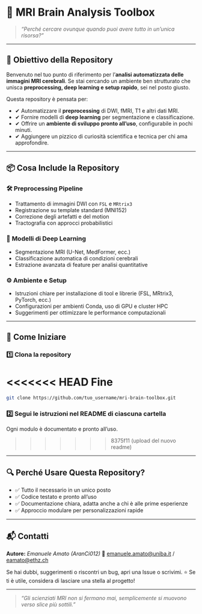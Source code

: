 # 🧠 MRI Brain Analysis Toolbox

> *“Perché cercare ovunque quando puoi avere tutto in un’unica risorsa?”*

---

## 🎯 Obiettivo della Repository

Benvenuto nel tuo punto di riferimento per l’**analisi automatizzata delle immagini MRI cerebrali**.
Se stai cercando un ambiente ben strutturato che unisca **preprocessing, deep learning e setup rapido**, sei nel posto giusto.

Questa repository è pensata per:

* ✔ Automatizzare il **preprocessing** di DWI, fMRI, T1 e altri dati MRI.
* ✔ Fornire modelli di **deep learning** per segmentazione e classificazione.
* ✔ Offrire un **ambiente di sviluppo pronto all’uso**, configurabile in pochi minuti.
* ✔ Aggiungere un pizzico di curiosità scientifica e tecnica per chi ama approfondire.

---

## 📦 Cosa Include la Repository

### 🛠️ **Preprocessing Pipeline**

* Trattamento di immagini DWI con `FSL` e `MRtrix3`
* Registrazione su template standard (MNI152)
* Correzione degli artefatti e del motion
* Tractografia con approcci probabilistici

### 🧠 **Modelli di Deep Learning**

* Segmentazione MRI (U-Net, MedFormer, ecc.)
* Classificazione automatica di condizioni cerebrali
* Estrazione avanzata di feature per analisi quantitative

### ⚙️ **Ambiente e Setup**

* Istruzioni chiare per installazione di tool e librerie (FSL, MRtrix3, PyTorch, ecc.)
* Configurazioni per ambienti Conda, uso di GPU e cluster HPC
* Suggerimenti per ottimizzare le performance computazionali

---

## 🚀 Come Iniziare

### 1️⃣ Clona la repository

<<<<<<< HEAD
Fine
=======
```bash
git clone https://github.com/tuo_username/mri-brain-toolbox.git
```

### 2️⃣ Segui le istruzioni nel README di ciascuna cartella

Ogni modulo è documentato e pronto all’uso.
>>>>>>> 8375f11 (upload del nuovo readme)

---

## 🔍 Perché Usare Questa Repository?

* ✅ Tutto il necessario in un unico posto
* ✅ Codice testato e pronto all’uso
* ✅ Documentazione chiara, adatta anche a chi è alle prime esperienze
* ✅ Approccio modulare per personalizzazioni rapide

---

## 📬 Contatti

**Autore:** *Emanuele Amato (AranCi012)*
📧 [emanuele.amato@uniba.it](mailto:emanuele.amato@uniba.it) / [eamato@ethz.ch](mailto:eamato@ethz.ch)

Se hai dubbi, suggerimenti o riscontri un bug, apri una Issue o scrivimi.
⭐ Se ti è utile, considera di lasciare una stella al progetto!

---

> *“Gli scienziati MRI non si fermano mai, semplicemente si muovono verso slice più sottili.”*

